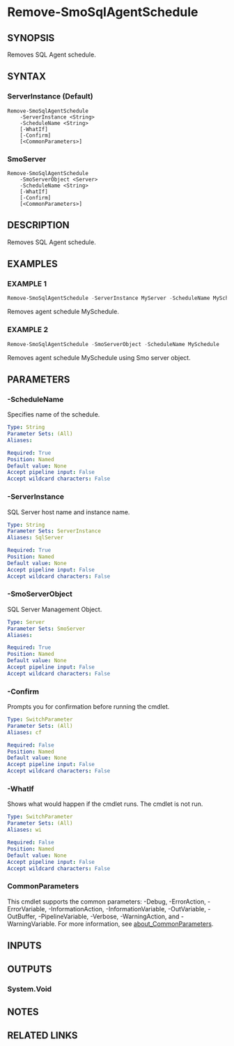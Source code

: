 ﻿---
external help file: SQLServerAgentTools-help.xml
Module Name: SQLServerAgentTools
online version:
schema: 2.0.0
---

# Remove-SmoSqlAgentSchedule

## SYNOPSIS
Removes SQL Agent schedule.

## SYNTAX

### ServerInstance (Default)
```
Remove-SmoSqlAgentSchedule
	-ServerInstance <String>
	-ScheduleName <String>
	[-WhatIf]
	[-Confirm]
	[<CommonParameters>]
```

### SmoServer
```
Remove-SmoSqlAgentSchedule
	-SmoServerObject <Server>
	-ScheduleName <String>
	[-WhatIf]
	[-Confirm]
	[<CommonParameters>]
```

## DESCRIPTION
Removes SQL Agent schedule.

## EXAMPLES

### EXAMPLE 1
```powershell
Remove-SmoSqlAgentSchedule -ServerInstance MyServer -ScheduleName MySchedule
```

Removes agent schedule MySchedule.

### EXAMPLE 2
```powershell
Remove-SmoSqlAgentSchedule -SmoServerObject -ScheduleName MySchedule
```

Removes agent schedule MySchedule using Smo server object.

## PARAMETERS

### -ScheduleName
Specifies name of the schedule.

```yaml
Type: String
Parameter Sets: (All)
Aliases:

Required: True
Position: Named
Default value: None
Accept pipeline input: False
Accept wildcard characters: False
```

### -ServerInstance
SQL Server host name and instance name.

```yaml
Type: String
Parameter Sets: ServerInstance
Aliases: SqlServer

Required: True
Position: Named
Default value: None
Accept pipeline input: False
Accept wildcard characters: False
```

### -SmoServerObject
SQL Server Management Object.

```yaml
Type: Server
Parameter Sets: SmoServer
Aliases:

Required: True
Position: Named
Default value: None
Accept pipeline input: False
Accept wildcard characters: False
```

### -Confirm
Prompts you for confirmation before running the cmdlet.

```yaml
Type: SwitchParameter
Parameter Sets: (All)
Aliases: cf

Required: False
Position: Named
Default value: None
Accept pipeline input: False
Accept wildcard characters: False
```

### -WhatIf
Shows what would happen if the cmdlet runs.
The cmdlet is not run.

```yaml
Type: SwitchParameter
Parameter Sets: (All)
Aliases: wi

Required: False
Position: Named
Default value: None
Accept pipeline input: False
Accept wildcard characters: False
```

### CommonParameters
This cmdlet supports the common parameters: -Debug, -ErrorAction, -ErrorVariable, -InformationAction, -InformationVariable, -OutVariable, -OutBuffer, -PipelineVariable, -Verbose, -WarningAction, and -WarningVariable. For more information, see [about_CommonParameters](http://go.microsoft.com/fwlink/?LinkID=113216).

## INPUTS

## OUTPUTS

### System.Void

## NOTES

## RELATED LINKS

